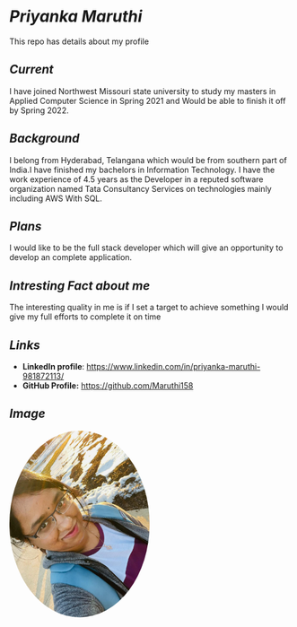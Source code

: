 # _Priyanka Maruthi_
This repo has details about my profile

## _Current_
I have joined Northwest Missouri state university to study my masters in Applied Computer Science in Spring 2021 and Would be able to finish it off by Spring 2022.

## _Background_
I belong from Hyderabad, Telangana which would be from southern part of India.I have finished my bachelors in Information Technology. I have the work experience of 4.5 years as the Developer in a reputed software organization named Tata Consultancy Services on technologies mainly including AWS With SQL.

## _Plans_
 I would like to be the full stack developer which will give an opportunity to develop an complete application.
 
 ## _Intresting Fact about me_
 The interesting quality in me is if I set a target to achieve something I would give my full efforts to complete it on time
 
 ## _Links_
 *  **LinkedIn profile**: https://www.linkedin.com/in/priyanka-maruthi-981872113/
 *   **GitHub Profile:** https://github.com/Maruthi158
 
 ## _Image_
  <img class='img-circle' src="Priyanka.jpg" alt="drawing" width="250" style="border-radius:50%" />
